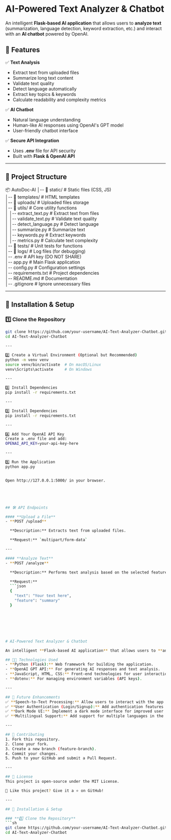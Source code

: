 # AI-Powered Text Analyzer & Chatbot

An intelligent **Flask-based AI application** that allows users to **analyze text** (summarization, language detection, keyword extraction, etc.) and interact with an **AI chatbot** powered by OpenAI.

## 🌟 Features

✅ **Text Analysis**
- Extract text from uploaded files
- Summarize long text content
- Validate text quality
- Detect language automatically
- Extract key topics & keywords
- Calculate readability and complexity metrics

✅ **AI Chatbot**
- Natural language understanding
- Human-like AI responses using OpenAI's GPT model
- User-friendly chatbot interface

✅ **Secure API Integration**
- Uses **.env** file for API security
- Built with **Flask & OpenAI API**

---

## 📂 Project Structure

📦 AutoDoc-AI
│-- 📂 static/                  # Static files (CSS, JS)  
│-- 📂 templates/               # HTML templates  
│-- 📂 uploads/                 # Uploaded files storage  
│-- 📂 utils/                   # Core utility functions  
│   │-- extract_text.py         # Extract text from files  
│   │-- validate_text.py        # Validate text quality  
│   │-- detect_language.py      # Detect language  
│   │-- summarize.py            # Summarize text  
│   │-- keywords.py             # Extract keywords  
│   │-- metrics.py              # Calculate text complexity  
│-- 📂 tests/                   # Unit tests for functions  
│-- 📂 logs/                    # Log files (for debugging)  
│-- .env                        # API key (DO NOT SHARE)  
│-- app.py                      # Main Flask application  
│-- config.py                   # Configuration settings  
│-- requirements.txt            # Project dependencies  
│-- README.md                   # Documentation  
│-- .gitignore                  # Ignore unnecessary files  

---

## 🚀 Installation & Setup

### **1️⃣ Clone the Repository**
```sh
git clone https://github.com/your-username/AI-Text-Analyzer-Chatbot.git
cd AI-Text-Analyzer-Chatbot

---

2️⃣ Create a Virtual Environment (Optional but Recommended)
python -m venv venv
source venv/bin/activate  # On macOS/Linux
venv\Scripts\activate     # On Windows

---

3️⃣ Install Dependencies
pip install -r requirements.txt

---

3️⃣ Install Dependencies
pip install -r requirements.txt

---

4️⃣ Add Your OpenAI API Key
Create a .env file and add:
OPENAI_API_KEY=your-api-key-here

---

5️⃣ Run the Application
python app.py


Open http://127.0.0.1:5000/ in your browser.





## 🛠 API Endpoints

#### **Upload a File**
- **POST /upload**

  **Description:** Extracts text from uploaded files.

  **Request:** `multipart/form-data`

---

#### **Analyze Text**
- **POST /analyze**

  **Description:** Performs text analysis based on the selected feature.

  **Request:**
  ```json
  {
    "text": "Your text here",
    "feature": "summary"
  }







# AI-Powered Text Analyzer & Chatbot

An intelligent **Flask-based AI application** that allows users to **analyze text** (summarization, language detection, keyword extraction, etc.) and interact with an **AI chatbot** powered by OpenAI.

## 👨‍💻 Technologies Used
- **Python (Flask):** Web framework for building the application.
- **OpenAI GPT API:** For generating AI responses and text analysis.
- **JavaScript, HTML, CSS:** Front-end technologies for user interaction.
- **dotenv:** For managing environment variables (API keys).

---

## 🎯 Future Enhancements
✅ **Speech-to-Text Processing:** Allow users to interact with the app using voice input.  
✅ **User Authentication (Login/Signup):** Add authentication features for personalized user experience.  
✅ **Dark Mode UI:** Implement a dark mode interface for improved user accessibility.  
✅ **Multilingual Support:** Add support for multiple languages in the AI chatbot.

---

## 🤝 Contributing
1. Fork this repository.
2. Clone your fork.
3. Create a new branch (feature-branch).
4. Commit your changes.
5. Push to your GitHub and submit a Pull Request.

---

## 📝 License
This project is open-source under the MIT License.

🚀 Like this project? Give it a ⭐ on GitHub!

---

## 🚀 Installation & Setup

### **1️⃣ Clone the Repository**
```sh
git clone https://github.com/your-username/AI-Text-Analyzer-Chatbot.git
cd AI-Text-Analyzer-Chatbot
